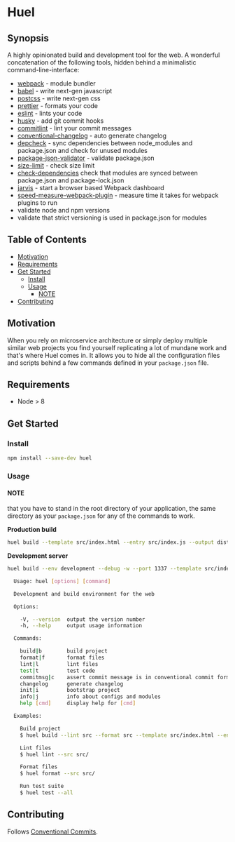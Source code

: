 # Huel

## Synopsis

A highly opinionated build and development tool for the web. A wonderful concatenation
of the following tools, hidden behind a minimalistic command-line-interface:

* [webpack](https://github.com/webpack) - module bundler
* [babel](https://github.com/babel/babel) - write next-gen javascript
* [postcss](https://github.com/postcss/postcss) - write next-gen css
* [prettier](https://github.com/prettier/prettier) - formats your code
* [eslint](https://github.com/eslint/eslint) - lints your code
* [husky](https://github.com/typicode/husky) - add git commit hooks
* [commitlint](https://github.com/marionebl/commitlint) - lint your commit messages
* [conventional-changelog](https://github.com/conventional-changelog/conventional-changelog) - auto generate changelog
* [depcheck](https://github.com/depcheck/depcheck) - sync dependencies between node_modules and package.json and check for unused modules
* [package-json-validator](https://github.com/gorillamania/package.json-validator) - validate package.json
* [size-limit](https://github.com/ai/size-limit) - check size limit
* [check-dependencies](https://github.com/mgol/check-dependencies) check that modules are synced between package.json and package-lock.json
* [jarvis](https://github.com/zouhir/jarvis) - start a browser based Webpack dashboard
* [speed-measure-webpack-plugin](speed-measure-webpack-plugin) - measure time it takes for webpack plugins to run
* validate node and npm versions
* validate that strict versioning is used in package.json for modules

## Table of Contents

* [Motivation](#motivation)
* [Requirements](#requirements)
* [Get Started](#get-started)
  - [Install](#install)
  - [Usage](#usage)
    + [NOTE](#note)
* [Contributing](#contributing)

## Motivation

When you rely on microservice architecture or simply deploy multiple similar web projects you find yourself replicating a lot of mundane work and that's where Huel comes in. It allows you to hide all the configuration files and scripts behind a few commands defined in your `package.json` file.

## Requirements

* Node > 8

## Get Started

### Install

```sh
npm install --save-dev huel
```

### Usage

#### NOTE
that you have to stand in the root directory of your application, the same directory as your `package.json` for any of the commands to work.

**Production build**
```bash
huel build --template src/index.html --entry src/index.js --output dist/
```

**Development server**
```bash
huel build --env development --debug -w --port 1337 --template src/index.html --entry src/index.js --output dist/
```

```bash
  Usage: huel [options] [command]

  Development and build environment for the web

  Options:

    -V, --version  output the version number
    -h, --help     output usage information

  Commands:

    build|b        build project
    format|f       format files
    lint|l         lint files
    test|t         test code
    commitmsg|c    assert commit message is in conventional commit form
    changelog      generate changelog
    init|i         bootstrap project
    info|j         info about configs and modules
    help [cmd]     display help for [cmd]

  Examples:

    Build project
    $ huel build --lint src --format src --template src/index.html --entry src/index.js --output dist/

    Lint files
    $ huel lint --src src/

    Format files
    $ huel format --src src/

    Run test suite
    $ huel test --all
```

## Contributing

Follows [Conventional Commits](https://conventionalcommits.org/).
